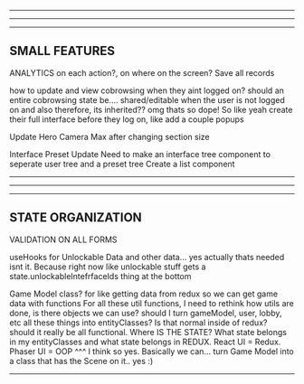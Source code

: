 --------------------------------------------------------------------------------------
--------------------------------------------------------------------------------------
--------------------------------------------------------------------------------------
SMALL FEATURES
--------------------------------------------------------------------------------------

ANALYTICS on each action?, on where on the screen? Save all records

how to update and view cobrowsing when they aint logged on?
should an entire cobrowsing state be.... shared/editable when the user is not logged on
and also therefore, its inherited?? omg thats so dope! So like yeah create their full interface before they log on, like add a couple popups

Update Hero Camera Max after changing section size

Interface Preset Update
  Need to make an interface tree component to seperate user tree and a preset tree
  Create a list component

--------------------------------------------------------------------------------------
--------------------------------------------------------------------------------------
--------------------------------------------------------------------------------------
STATE ORGANIZATION
--------------------------------------------------------------------------------------

VALIDATION ON ALL FORMS

useHooks for Unlockable Data and other data... yes actually thats needed isnt it. Because right now like unlockable stuff gets a state.unlockableIntefrfaceIds thing at the bottom

Game Model class? for like getting data from redux so we can get game data with functions
For all these util functions, I need to rethink how utils are done, is there objects we can use? should I turn gameModel, user, lobby, etc all these things into entityClasses? Is that normal inside of redux? should it really be all functional. Where IS THE STATE? What state belongs in my entityClasses and what state belongs in REDUX. React UI = Redux. Phaser UI = OOP
^^^
I think so yes. Basically we can... turn Game Model into a class that has the Scene on it.. yes :)

-----

